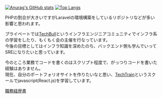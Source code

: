 [![Anurag's GitHub stats](https://github-readme-stats.vercel.app/api?username=river3015&count_private=true)](https://github.com/anuraghazra/github-readme-stats)
[![Top Langs](https://github-readme-stats.vercel.app/api/top-langs/?username=river3015&layout=compact)](https://github.com/anuraghazra/github-readme-stats)
 
PHPの割合が大きいですがLaravelの環境構築をしているリポジトリなどが多い影響と思われます。 

プライベートでは[TechBull](https://techbull.cloud/)というインフラエンジニアコミュニティでインフラ系の学習をしたり、もくもく会の主催を行なっています。  
今後の目標としてはインフラ知識を深めたのち、バックエンド側も学んでいってSREになりたいと思っています。

今のところ業務でコードを書くのはスクリプト程度で、がっつりコードを書いた経験はありません。  
現在、自分のポートフォリオサイトを作りたいなと思い、[TechTrain](https://service.techtrain.dev/)というスクールでjavascript(React.js)を学習しています。

[職務経歴書](https://github.com/river3015/resume)
